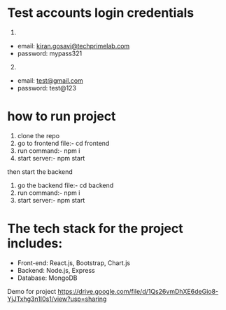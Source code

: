 # Test accounts login credentials

1. 
- email: kiran.gosavi@techprimelab.com
- password: mypass321

2. 
- email: test@gmail.com
- password: test@123

# how to run project

1. clone the repo 
2. go to frontend file:- cd frontend
3. run command:- npm i
4. start server:- npm start

then start the backend 
1. go the backend file:- cd backend
2. run command:- npm i
3. start server:- npm start

# The tech stack for the project includes:

* Front-end: React.js, Bootstrap, Chart.js
* Backend: Node.js, Express
* Database: MongoDB

Demo for project
https://drive.google.com/file/d/1Qs26vmDhXE6deGio8-YjJTxhg3n1I0s1/view?usp=sharing